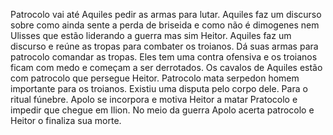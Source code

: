 
Patrocolo vai até Aquiles pedir as armas para lutar. Aquiles faz um discurso sobre como ainda sente a perda de briseida e como não é dimogenes nem Ulisses que estão liderando a guerra mas sim Heitor. Aquiles faz um discurso e reúne as tropas para combater os troianos. Dá suas armas para patrocolo comandar as tropas. Eles tem uma contra ofensiva e os troianos ficam com medo e começam a ser derrotados. Os cavalos de Aquiles estão com patrocolo que persegue Heitor.  Patrocolo mata serpedon homem importante para os troianos. Existiu uma disputa pelo corpo dele. Para o ritual fúnebre. Apolo se incorpora e motiva Heitor a matar Pratocolo e impedir que chegue em Ilion. No meio da guerra Apolo acerta patrocolo e Heitor o finaliza sua morte.